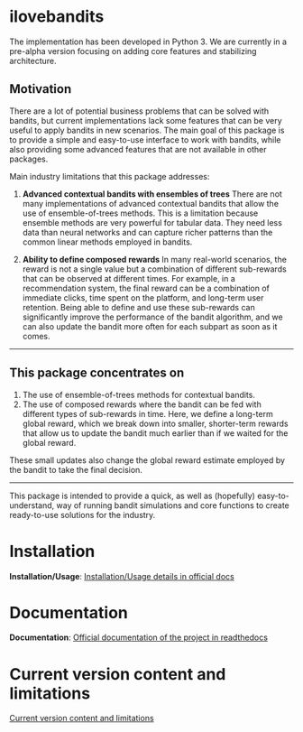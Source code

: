 # ilovebandits

The implementation has been developed in Python 3. We are currently in a pre-alpha version focusing on adding core features and stabilizing architecture.

## Motivation

There are a lot of potential business problems that can be solved with bandits, but current implementations lack some features that can be very useful to apply bandits in new scenarios. The main goal of this package is to provide a simple and easy-to-use interface to work with bandits, while also providing some advanced features that are not available in other packages.

Main industry limitations that this package addresses:

1. **Advanced contextual bandits with ensembles of trees**
   There are not many implementations of advanced contextual bandits that allow the use of ensemble-of-trees methods. This is a limitation because ensemble methods are very powerful for tabular data. They need less data than neural networks and can capture richer patterns than the common linear methods employed in bandits.

2. **Ability to define composed rewards**
   In many real-world scenarios, the reward is not a single value but a combination of different sub-rewards that can be observed at different times.
   For example, in a recommendation system, the final reward can be a combination of immediate clicks, time spent on the platform, and long-term user retention.
   Being able to define and use these sub-rewards can significantly improve the performance of the bandit algorithm, and we can also update the bandit more often for each subpart as soon as it comes.

---

## This package concentrates on

1. The use of ensemble-of-trees methods for contextual bandits.
2. The use of composed rewards where the bandit can be fed with different types of sub-rewards in time. Here, we define a long-term global reward, which we break down into smaller, shorter-term rewards that allow us to update the bandit much earlier than if we waited for the global reward.

These small updates also change the global reward estimate employed by the bandit to take the final decision.

---

This package is intended to provide a quick, as well as (hopefully) easy-to-understand, way of running bandit simulations and core functions to create ready-to-use solutions for the industry.

# Installation

**Installation/Usage**: [Installation/Usage details in official docs](https://ilovebandits.readthedocs.io/en/latest/examples.html)

# Documentation

**Documentation**: [Official documentation of the project in readthedocs](https://ilovebandits.readthedocs.io)

# Current version content and limitations

[Current version content and limitations](https://ilovebandits.readthedocs.io/en/latest/intro.html)
